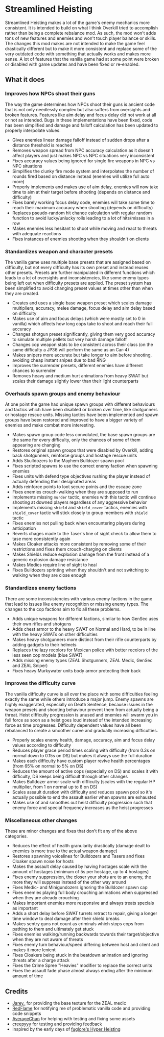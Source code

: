 # Streamlined Heisting

Streamlined Heisting makes a lot of the game's enemy mechanics more consistent. It is intended to build on what I think Overkill tried to accomplish rather than being a complete rebalance mod. As such, the mod won't adds tons of new features and enemies and won't touch player balance or skills. The changes this mod makes are not intended to make the game feel drastically different but to make it more consistent and replace some of the very outdated code with something that actually works and makes more sense. A lot of features that the vanilla game had at some point were broken or disabled with game updates and have been fixed or re-enabled.

## What it does

### Improves how NPCs shoot their guns

The way the game determines how NPCs shoot their guns is ancient code that is not only needlessly complex but also suffers from oversights and broken features. Features like aim delay and focus delay did not work at all or not as intended. Bugs in these implementations have been fixed, code has been simplified and damage and falloff calculation has been updated to properly interpolate values.

- Gives enemies linear damage falloff instead of sudden drops after a distance threshold is reached
- Removes weapon spread from NPC accuracy calculation as it doesn't affect players and just makes NPC vs NPC situations very inconsistent
- Fixes accuracy values being ignored for single fire weapons in NPC vs NPC situations
- Simplifies the clunky fire mode system and interpolates the number of rounds fired based on distance instead (enemies will utilize full auto more)
- Properly implements and makes use of aim delay, enemies will now take time to aim at their target before shooting (depends on distance and difficulty)
- Fixes barely working focus delay code, enemies will take some time to reach their maximum accuracy when shooting (depends on difficulty)
- Replaces pseudo-random hit chance calculation with regular random function to avoid lucky/unlucky rolls leading to a lot of hits/misses in a row
- Makes enemies less hesitant to shoot while moving and react to threats with adequate reactions
- Fixes instances of enemies shooting when they shouldn't on clients

### Standardizes weapon and character presets

The vanilla game uses multiple base presets that are assigned based on difficulty, but not every difficulty has its own preset and instead reuses other presets. Presets are further manipulated in different functions which leads to a lot of oversights and inconsistencies, like some enemy types being left out when difficulty presets are applied. The preset system has been simplified to avoid changing preset values at times other than when they are created.

- Creates and uses a single base weapon preset which scales damage multipliers, accuracy, melee damage, focus delay and aim delay based on difficulty
- Makes use of aim and focus delays (which were mostly set to 0 in vanilla) which affects how long cops take to shoot and reach their full accuracy
- Changes shotgun preset significantly, giving them very good accuracy to simulate multiple pellets but very harsh damage falloff
- Changes cop weapon stats to be consistent across their class (on the same difficulty a JP36 will perform the same as an Car-4)
- Makes snipers more accurate but take longer to aim before shooting, avoiding cheap instant snipes due to bad RNG
- Improves the surrender presets, different enemies have different chances to surrender
- Removes heavy and medium hurt animations from heavy SWAT but scales their damage slightly lower than their light counterparts

### Overhauls spawn groups and enemy behaviour

At one point the game had unique spawn groups with different behaviours and tactics which have been disabled or broken over time, like shotgunners or hostage rescue units. Missing tactics have been implemented and spawn groups have been restored and improved to have a bigger variety of enemies and make combat more interesting.

- Makes spawn group code less convoluted, the base spawn groups are the same for every difficulty, only the chances of some of them appearing are changing
- Restores original spawn groups that were disabled by Overkill, adding back shotgunners, reinforce groups and hostage rescue units
- Adds Skulldozers to the Mayhem Bulldozer spawn pool
- Fixes scripted spawns to use the correct enemy faction when spawning enemies
- Fixes units with defend type objectives rushing the player instead of actually defending their designated areas
- Adds reinforce points to loot secure points and the escape zone
- Fixes enemies crouch-walking when they are supposed to run
- Implements missing ``murder`` tactic, enemies with this tactic will continue shooting at downed players regardless of any aggressive behavior
- Implements missing ``shield`` and ``shield_cover`` tactics, enemies with ``shield_cover`` tactic will stick closely to group members with ``shield`` tactic
- Fixes enemies not pulling back when encountering players during anticipation
- Reverts chages made to the Taser's line of sight check to allow them to tase more consistently again
- Makes Cloaker attacks more consistent by removing some of their restrictions and fixes them crouch-charging on clients
- Makes Shields reduce explosion damage from the front instead of a generic explosion damage resistance
- Makes Medics require line of sight to heal
- Fixes Bulldozers sprinting when they shouldn't and not switching to walking when they are close enough

### Standardizes enemy factions

There are some inconsistencies with various enemy factions in the game that lead to issues like enemy recognition or missing enemy types. The changes to the cop factions aim to fix all these problems.

- Adds unique weapons for different factions, similar to how GenSec uses their own rifles and shotguns
- Adds chest armor to the heavy SWAT on Normal and Hard, to be in line with the heavy SWATs on other difficulties
- Makes heavy shotgunners more distinct from their rifle counterparts by adding gadgets to their helmets
- Replaces the lazy recolors for Mexican police with better recolors of the less seen cop models (blue SWAT)
- Adds missing enemy types (ZEAL Shotgunners, ZEAL Medic, GenSec and ZEAL Sniper)
- Fixes heavy Murkywater units body armor protecting their back

### Improves the difficulty curve

The vanilla difficulty curve is all over the place with some difficulties feeling exactly the same while others introduce a major jump. Enemy spawns are highly exaggerated, especially on Death Sentence, because issues in the weapon presets and shooting behaviour prevent them from actually being a threat. Heist difficulty progression is unused and enemies will swarm you in full force as soon as a heist goes loud instead of the intended increasing force as time progresses. Difficulty dependent values have all been rebalanced to create a smoother curve and gradually increasing difficulties.

- Properly scales enemy health, damage, accuracy, aim and focus delay values according to difficulty
- Reduces player grace period times scaling with difficulty (from 0.3s on normal down to 0.15s on DS) but makes it always use the full duration
- Makes each difficulty have custom player revive health percentages (from 65% on normal to 5% on DS)
- Reduces the amount of active cops (especially on DS) and scales it with difficulty, DS keeps being difficult through other changes
- Makes Bulldozer armor scale with difficulty (scales with the regular HP multiplier, from 1 on normal up to 8 on DS)
- Scales assault duration with difficulty and reduces spawn pool so it's actually possible to end the assault earlier when spawns are exhausted
- Makes use of and smoothes out heist difficulty progression such that enemy force and special frequency increases as the heist progresses

### Miscellaneous other changes

These are minor changes and fixes that don't fit any of the above categories.

- Reduces the effect of health granularity drastically (damage dealt to enemies is more true to the actual weapon damage)
- Restores spawning voicelines for Bulldozers and Tasers and fixes Cloaker spawn noise for hosts
- Makes the assault delay caused by having hostages scale with the amount of hostages (minimum of 5s per hostage, up to 4 hostages)
- Fixes enemy suppression, the closer your shots are to an enemy, the more they will suppress instead of the other way around
- Fixes Medic- and Minigundozers ignoring the Bulldozer spawn cap
- Fixes enemies playing full body crouching animations when suppressed when they are already crouching
- Makes important enemies more responsive and always treats specials as important
- Adds a short delay before SWAT turrets retract to repair, giving a longer time window to deal damage after their shield breaks
- Makes sentry guns not count as criminals which stops cops from pathing to them and ultimately get stuck
- Fixes enemies walking/running backwards towards their target/objective when they are not aware of threats
- Fixes enemy turn behaviour/speed differing between host and client and makes it more lenient
- Fixes Cloakers being stuck in the beatdown animation and ignoring threats after a charge attack
- Fixes the Crime Spree "Heavies" modifier to replace the correct units
- Fixes the assault fade phase almost always ending after the minimum amount of time

## Credits

- [Jarey_](https://modworkshop.net/user/1664) for providing the base texture for the ZEAL medic
- [RedFlame](https://modworkshop.net/user/78332) for notifying me of problematic vanilla code and providing code snippets
- [AverageChan](https://modworkshop.net/user/97086) for helping with testing and fixing some assets
- [creepyyy](https://modworkshop.net/user/54264) for testing and providing feedback
- Inspired by the early days of [fuglore's Hyper Heisting](https://modworkshop.net/mod/24337)
